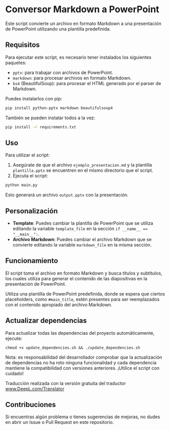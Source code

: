 # Conversor Markdown a PowerPoint

Este script convierte un archivo en formato Markdown a una presentación de PowerPoint utilizando una plantilla predefinida.

## Requisitos

Para ejecutar este script, es necesario tener instalados los siguientes paquetes:

- `pptx`: para trabajar con archivos de PowerPoint.
- `markdown`: para procesar archivos en formato Markdown.
- `bs4` (BeautifulSoup): para procesar el HTML generado por el parser de Markdown.

Puedes instalarlos con pip:

```bash
pip install python-pptx markdown beautifulsoup4
```

También se pueden instalar todos a la vez:

```bash
pip install -r requirements.txt
```

## Uso

Para utilizar el script:

1. Asegúrate de que el archivo `ejemplo_presentacion.md` y la plantilla `plantilla.pptx` se encuentren en el mismo directorio que el script.
2. Ejecuta el script:

```bash
python main.py
```

Esto generará un archivo `output.pptx` con la presentación.

## Personalización

- **Template**: Puedes cambiar la plantilla de PowerPoint que se utiliza editando la variable `template_file` en la sección `if __name__ == "__main__":`.
- **Archivo Markdown**: Puedes cambiar el archivo Markdown que se convierte editando la variable `markdown_file` en la misma sección.

## Funcionamiento

El script toma el archivo en formato Markdown y busca títulos y subtítulos, los cuales utiliza para generar el contenido de las diapositivas en la presentación de PowerPoint. 

Utiliza una plantilla de PowerPoint predefinida, donde se espera que ciertos placeholders, como `#main_title`, estén presentes para ser reemplazados con el contenido apropiado del archivo Markdown.

## Actualizar dependencias

Para actualizar todas las dependencias del proyecto automáticamente, ejecute:

```
chmod +x update_dependencies.sh && ./update_dependencies.sh
```

Nota: es responsabilidad del desarrollador comprobar que la actualización de dependencias no ha roto ninguna funcionalidad y cada dependencia mantiene la compatibilidad con versiones anteriores. ¡Utilice el script con cuidado!

Traducción realizada con la versión gratuita del traductor www.DeepL.com/Translator
## Contribuciones

Si encuentras algún problema o tienes sugerencias de mejoras, no dudes en abrir un Issue o Pull Request en este repositorio.
